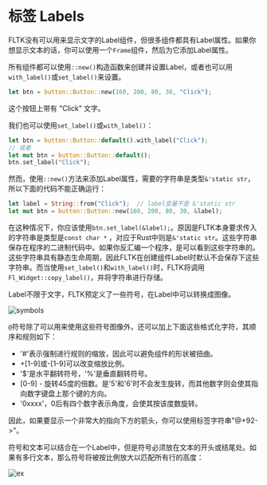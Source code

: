 # 标签 Labels

FLTK没有可以用来显示文字的Label组件，但很多组件都具有Label属性。如果你想显示文本的话，你可以使用一个`Frame`组件，然后为它添加Label属性。

所有组件都可以使用`::new()`构造函数来创建并设置Label，或者也可以用`with_label()`或`set_label()`来设置。

```rust
let btn = button::Button::new(160, 200, 80, 30, "Click");
```
这个按钮上带有 "Click" 文字。

我们也可以使用`set_label()`或`with_label()`：

```rust
let btn = button::Button::default().with_label("Click");
// 或者
let mut btn = button::Button::default();
btn.set_label("Click");
```

然而，使用`::new()`方法来添加Label属性，需要的字符串是类型`&'static str`，所以下面的代码不能正确运行：
```rust
let label = String::from("Click");  // label变量不是 &'static str
let mut btn = button::Button::new(160, 200, 80, 30, &label);
```
在这种情况下，你应该使用`btn.set_label(&label);`。原因是FLTK本身要求传入的字符串是类型是`const char *` ，对应于Rust中则是`&'static str`。这些字符串保存在程序的二进制代码中。如果你反汇编一个程序，是可以看到这些字符串的。这些字符串具有静态生命周期，因此FLTK在创建组件Label时默认不会保存下这些字符串。而当使用`set_label()`和`with_label()`时，FLTK将调用`Fl_Widget::copy_label()`，并将字符串进行存储。

Label不限于文字，FLTK预定义了一些符号，在Label中可以转换成图像。

![symbols](https://www.fltk.org/doc-1.4/symbols.png)

`@`符号除了可以用来使用这些符号图像外，还可以加上下面这些格式化字符，其顺序和规则如下：

- '#'表示强制进行规则的缩放，因此可以避免组件的形状被扭曲。
- +[1-9]或-[1-9]可以改变缩放比例。
- '$'是水平翻转符号，'%'是垂直翻转符号。
- [0-9] - 旋转45度的倍数。是'5'和'6'时不会发生旋转，而其他数字则会使其指向数字键盘上那个键的方向。
- '0xxxx'，0后有四个数字表示角度，会使其按该度数旋转。

因此，如果要显示一个非常大的指向下方的箭头，你可以使用标签字符串"@+92->"。

符号和文本可以结合在一个Label中，但是符号必须放在文本的开头或结尾处。如果有多行文本，那么符号将被按比例放大以匹配所有行的高度：

![ex](https://www.fltk.org/doc-1.4/symbol-examples.png)